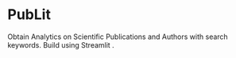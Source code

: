 # PubLit
Obtain Analytics on Scientific Publications and Authors with search keywords. Build using Streamlit .
